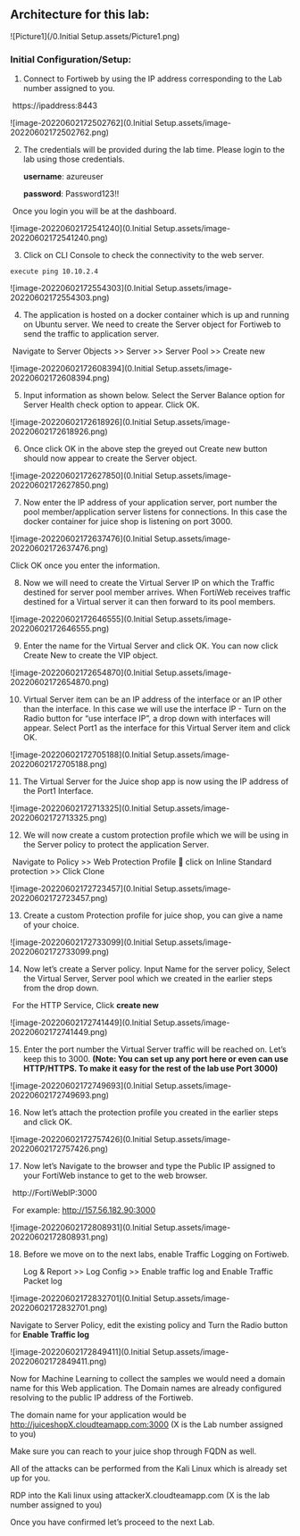 ## Architecture for this lab:

![Picture1](/0.Initial Setup.assets/Picture1.png)

### Initial Configuration/Setup:

1. Connect to Fortiweb by using the IP address corresponding to the Lab number assigned to you.

​		https://ipaddress:8443

![image-20220602172502762](0.Initial Setup.assets/image-20220602172502762.png)

 

2. The credentials will be provided during the lab time. Please login to the lab using those credentials.

   **username**: azureuser

   **password**: Password123!!

​		Once you login you will be at the dashboard.

![image-20220602172541240](0.Initial Setup.assets/image-20220602172541240.png)

3. Click on CLI Console to check the connectivity to the web server. 

```
execute ping 10.10.2.4
```

![image-20220602172554303](0.Initial Setup.assets/image-20220602172554303.png)

4. The application is hosted on a docker container which is up and running on Ubuntu server. We need to create the Server object for Fortiweb to send the traffic to application server.

​		Navigate to Server Objects >> Server >> Server Pool >> Create new

![image-20220602172608394](0.Initial Setup.assets/image-20220602172608394.png)

5. Input information as shown below. Select the Server Balance option for Server Health check option to appear. Click OK.

![image-20220602172618926](0.Initial Setup.assets/image-20220602172618926.png)
 

6. Once click OK in the above step the greyed out Create new button should now appear to create the Server object.

![image-20220602172627850](0.Initial Setup.assets/image-20220602172627850.png)

7. Now enter the IP address of your application server, port number the pool member/application server listens for connections. In this case the docker container for juice shop is listening on port 3000.

![image-20220602172637476](0.Initial Setup.assets/image-20220602172637476.png)

Click OK once you enter the information.

8. Now we will need to create the Virtual Server IP on which the Traffic destined for server pool member arrives. When FortiWeb receives traffic destined for a Virtual server it can then forward to its pool members. 

![image-20220602172646555](0.Initial Setup.assets/image-20220602172646555.png) 

9. Enter the name for the Virtual Server and click OK. You can now click Create New to create the VIP object. 

![image-20220602172654870](0.Initial Setup.assets/image-20220602172654870.png)

 

10. Virtual Server item can be an IP address of the interface or an IP other than the interface. In this case we will use the interface IP - Turn on the Radio button for “use interface IP”, a drop down with interfaces will appear. Select Port1 as the interface for this Virtual Server item and click OK.

![image-20220602172705188](0.Initial Setup.assets/image-20220602172705188.png)

11. The Virtual Server for the Juice shop app is now using the IP address of the Port1 Interface. 

![image-20220602172713325](0.Initial Setup.assets/image-20220602172713325.png)

 

12. We will now create a custom protection profile which we will be using in the Server policy to protect the application Server. 

​		Navigate to Policy >> Web Protection Profile  click on Inline Standard 		protection >> Click Clone 

![image-20220602172723457](0.Initial Setup.assets/image-20220602172723457.png)

13. Create a custom Protection profile for juice shop, you can give a name of your choice. 

![image-20220602172733099](0.Initial Setup.assets/image-20220602172733099.png) 

14. Now let’s create a Server policy. Input Name for the server policy, Select the Virtual Server, Server pool which we created in the earlier steps from the drop down. 

​	   For the HTTP Service, Click **create new**

![image-20220602172741449](0.Initial Setup.assets/image-20220602172741449.png)

15. Enter the port number the Virtual Server traffic will be reached on. Let’s keep this to 3000. **(Note: You can set up any port here or even can use HTTP/HTTPS. To make it easy for the rest of the lab use Port 3000)** 

![image-20220602172749693](0.Initial Setup.assets/image-20220602172749693.png)

 

16. Now let’s attach the protection profile you created in the earlier steps and click OK.

![image-20220602172757426](0.Initial Setup.assets/image-20220602172757426.png)

17. Now let’s Navigate to the browser and type the Public IP assigned to your FortiWeb instance to get to the web browser.

​	   http://FortiWebIP:3000 

​	  For example: http://157.56.182.90:3000

![image-20220602172808931](0.Initial Setup.assets/image-20220602172808931.png)

18. Before we move on to the next labs, enable Traffic Logging on Fortiweb. 

    Log & Report >> Log Config >> Enable traffic log and Enable Traffic Packet log

![image-20220602172832701](0.Initial Setup.assets/image-20220602172832701.png)

Navigate to Server Policy, edit the existing policy and Turn the Radio button for **Enable Traffic log**

![image-20220602172849411](0.Initial Setup.assets/image-20220602172849411.png)

Now for Machine Learning to collect the samples we would need a domain name for this Web application. The Domain names are already configured resolving to the public IP address of the Fortiweb. 

The domain name for your application would be http://juiceshopX.cloudteamapp.com:3000 (X is the Lab number assigned to you)

Make sure you can reach to your juice shop through FQDN as well.

All of the attacks can be performed from the Kali Linux which is already set up for you. 

RDP into the Kali linux using attackerX.cloudteamapp.com (X is the lab number assigned to you)

Once you have confirmed let’s proceed to the next Lab.
